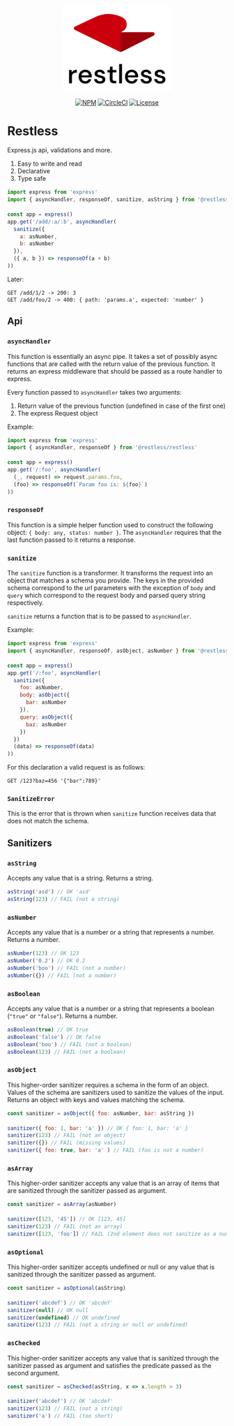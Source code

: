 <div align="center">
  <img width="250" src="./logo.png">
<br>

[![NPM](https://img.shields.io/npm/v/@restless/restless.svg)](https://www.npmjs.com/package/@restless/restless)
[![CircleCI](https://img.shields.io/circleci/build/github/EthWorks/restless/master.svg)](https://circleci.com/gh/EthWorks/restless/tree/master)
[![License](https://img.shields.io/github/license/Ethworks/restless.svg)](https://github.com/EthWorks/restless/blob/master/UNLICENSE)

</div>

# Restless

Express.js api, validations and more.

1. Easy to write and read
2. Declarative
3. Type safe

```javascript
import express from 'express'
import { asyncHandler, responseOf, sanitize, asString } from '@restless/restless'

const app = express()
app.get('/add/:a/:b', asyncHandler(
  sanitize({
    a: asNumber,
    b: asNumber
  }),
  ({ a, b }) => responseOf(a + b)
))
```

Later:

```
GET /add/1/2 -> 200: 3
GET /add/foo/2 -> 400: { path: 'params.a', expected: 'number' }
```

## Api

### `asyncHandler`

This function is essentially an async pipe. It takes a set of possibly async functions that are called with the return value of the previous function. It returns an express middleware that should be passed as a route handler to express.

Every function passed to `asyncHandler` takes two arguments:
1. Return value of the previous function (undefined in case of the first one)
2. The express Request object

Example:
```javascript
import express from 'express'
import { asyncHandler, responseOf } from '@restless/restless'

const app = express()
app.get('/:foo', asyncHandler(
  (_, request) => request.params.foo,
  (foo) => responseOf(`Param foo is: ${foo}`)
))
```

### `responseOf`

This function is a simple helper function used to construct the following object:
`{ body: any, status: number }`. The `asyncHandler` requires that the last function passed to it returns a response.

### `sanitize`

The `sanitize` function is a transformer. It transforms the request into an object that matches a schema you provide. The keys in the provided schema correspond to the url parameters with the exception of `body` and `query` which correspond to the request body and parsed query string respectively.

`sanitize` returns a function that is to be passed to `asyncHandler`.

Example:
```javascript
import express from 'express'
import { asyncHandler, responseOf, asObject, asNumber } from '@restless/restless'

const app = express()
app.get('/:foo', asyncHandler(
  sanitize({
    foo: asNumber,
    body: asObject({
      bar: asNumber
    }),
    query: asObject({
      baz: asNumber
    })
  })
  (data) => responseOf(data)
))
```

For this declaration a valid request is as follows:

```
GET /123?baz=456 '{"bar":789}'
```

### `SanitizeError`

This is the error that is thrown when `sanitize` function receives data that does not match the schema.

## Sanitizers

### `asString`

Accepts any value that is a string. Returns a string.

```javascript
asString('asd') // OK 'asd'
asString(123) // FAIL (not a string)
```

### `asNumber`

Accepts any value that is a number or a string that represents a number. Returns a number.

```javascript
asNumber(123) // OK 123
asNumber('0.2') // OK 0.2
asNumber('boo') // FAIL (not a number)
asNumber({}) // FAIL (not a number)
```

### `asBoolean`

Accepts any value that is a number or a string that represents a boolean (`"true"` or `"false"`). Returns a number.

```javascript
asBoolean(true) // OK true
asBoolean('false') // OK false
asBoolean('boo') // FAIL (not a boolean)
asBoolean(123) // FAIL (not a boolean)
```

### `asObject`

This higher-order sanitizer requires a schema in the form of an object. Values of the schema are sanitizers used to sanitize the values of the input. Returns an object with keys and values matching the schema.

```javascript
const sanitizer = asObject({ foo: asNumber, bar: asString })

sanitizer({ foo: 1, bar: 'a' }) // OK { foo: 1, bar: 'a' }
sanitizer(123) // FAIL (not an object)
sanitizer({}) // FAIL (missing values)
sanitizer({ foo: true, bar: 'a' ) // FAIL (foo is not a number)
```

### `asArray`

This higher-order sanitizer accepts any value that is an array of items that are sanitized through the sanitizer passed as argument.

```javascript
const sanitizer = asArray(asNumber)

sanitizer([123, '45']) // OK [123, 45]
sanitizer(123) // FAIL (not an array)
sanitizer([123, 'foo']) // FAIL (2nd element does not sanitize as a number)
```

### `asOptional`

This higher-order sanitizer accepts undefined or null or any value that is sanitized through the sanitizer passed as argument.

```javascript
const sanitizer = asOptional(asString)

sanitizer('abcdef') // OK 'abcdef'
sanitizer(null) // OK null
sanitizer(undefined) // OK undefined
sanitizer(123) // FAIL (not a string or null or undefined)
```

### `asChecked`

This higher-order sanitizer accepts any value that is sanitized through the sanitizer passed as argument and satisfies the predicate passed as the second argument.

```javascript
const sanitizer = asChecked(asString, x => x.length > 3)

sanitizer('abcdef') // OK 'abcdef'
sanitizer(123) // FAIL (not a string)
sanitizer('a') // FAIL (too short)
```
